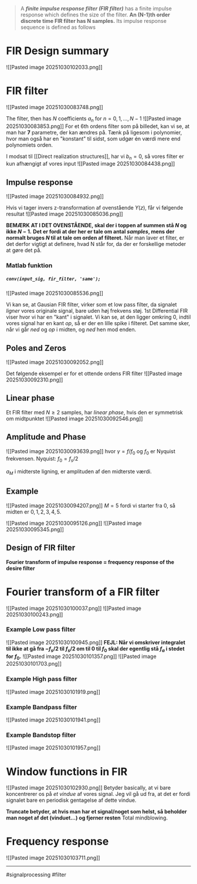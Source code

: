 > A **_finite impulse response filter (FIR filter)_** has a finite impulse response which defines the size of the filter. **An (N-1)th order discrete time FIR filter has N samples.** Its impulse response sequence is defined as follows

# FIR Design summary
![[Pasted image 20251030102033.png]]

# FIR filter
![[Pasted image 20251030083748.png]]

The filter, then has _N_ coefficients $a_n$ for $n=0,1,...,N-1$
![[Pasted image 20251030083853.png]]
For et 6th ordens filter som på billedet, kan vi se, at man har **7** parametre, der kan ændres på. Tænk på ligesom i polynomier, hvor man også har en "konstant" til sidst, som udgør én værdi mere end polynomiets orden.

I modsat til [[Direct realization structures]], har vi $b_n = 0$, så vores filter er kun afhængigt af vores input
![[Pasted image 20251030084438.png]]

## Impulse response
![[Pasted image 20251030084932.png]]

Hvis vi tager invers z-transformation af ovenstående $Y(z)$, får vi følgende resultat
![[Pasted image 20251030085036.png]]

**BEMÆRK AT I DET OVENSTÅENDE, skal der i toppen af summen stå $N$ og ikke $N-1$.**
**Det er fordi at der her er tale om antal _samples_, mens der normalt bruges $N$ til at tale om orden af filteret.**
Når man laver et filter, er det derfor vigtigt at definere, hvad N står for, da der er forskellige metoder at gøre det på.

### Matlab funktion
##### `conv(input_sig, fir_filter, 'same');`
![[Pasted image 20251030085536.png]]

Vi kan se, at Gausian FIR filter, virker som et low pass filter, da signalet _ligner_ vores originale signal, bare uden høj frekvens støj.
1st Differential FIR viser hvor vi har en "kant" i signalet. Vi kan se, at den ligger omkring 0, indtil vores signal har en kant _op_, så er der en lille spike i filteret. Det samme sker, når vi går _ned_ og _op_ i midten, og _ned_ hen mod enden.

## Poles and Zeros
![[Pasted image 20251030092052.png]]

Det følgende eksempel er for et ottende ordens FIR filter
![[Pasted image 20251030092310.png]]

## Linear phase
Et FIR filter med $N\geq 2$  samples, har _linear phase_, hvis den er symmetrisk om midtpunktet
![[Pasted image 20251030092546.png]]

## Amplitude and Phase
![[Pasted image 20251030093639.png]]
hvor $\gamma = f/f_0$ og $f_0$ er Nyquist frekvensen.
Nyquist: $f_0 = f_s/2$ 

$a_M$ i midterste ligning, er amplituden af den midterste værdi.

## Example
![[Pasted image 20251030094207.png]]
$M = 5$ fordi vi starter fra 0, så midten er $0,1,2,3,4,5$.

![[Pasted image 20251030095126.png]]
![[Pasted image 20251030095345.png]]

## Design of FIR filter
**Fourier transform of impulse response = frequency response of the desire filter**

# Fourier transform of a FIR filter
![[Pasted image 20251030100037.png]]
![[Pasted image 20251030100243.png]]

### Example Low pass filter
![[Pasted image 20251030100945.png]]
**FEJL: Når vi omskriver integralet til ikke at gå fra $-f_s/2$ til $f_s/2$ om til $0$ til $f_0$ skal der egentlig stå $f_a$ i stedet for $f_0$.**
![[Pasted image 20251030101357.png]]
![[Pasted image 20251030101703.png]]

### Example High pass filter
![[Pasted image 20251030101919.png]]

### Example Bandpass filter
![[Pasted image 20251030101941.png]]

### Example Bandstop filter
![[Pasted image 20251030101957.png]]

# Window functions in FIR
![[Pasted image 20251030102930.png]]
Betyder basically, at vi bare koncentrerer os på _et vindue_ af vores signal. Jeg vil gå ud fra, at det er fordi signalet bare en periodisk gentagelse af dette vindue.

**Truncate betyder, at hvis man har et signal/noget som helst, så beholder man noget af det (vinduet...) og fjerner resten** Total mindblowing.

# Frequency response
![[Pasted image 20251030103711.png]]


---
#signalprocessing  #filter